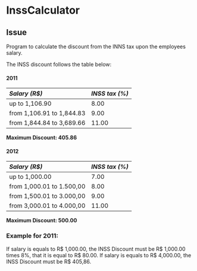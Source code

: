 # InssCalculator

## Issue

Program to calculate the discount from the INNS tax upon the employees salary.

The INSS discount follows the table below:

#### 2011

| *Salary (R$)*             | *INSS tax (%)* |
| :------------------------ | :------------- |
| up to 1,106.90            | 8.00  |
| from 1,106.91 to 1,844.83 | 9.00  |
| from 1,844.84 to 3,689.66 | 11.00 |

**Maximum Discount: 405.86**

#### 2012
| *Salary (R$)*             | *INSS tax (%)* |
| :------------------------ | :------------- |
| up to 1,000.00 | 7.00 |
| from 1,000.01 to 1.500,00 | 8.00 |
| from 1,500.01 to 3.000,00 | 9.00 |
| from 3,000.01 to 4.000,00 | 11.00 |

**Maximum Discount: 500.00**

### Example for 2011:

If salary is equals to R$ 1,000.00, the INSS Discount must be R$ 1,000.00 times 8%, that it is equal to R$ 80.00.
If salary is equals to R$ 4,000.00, the INSS Discount must be R$ 405,86.
